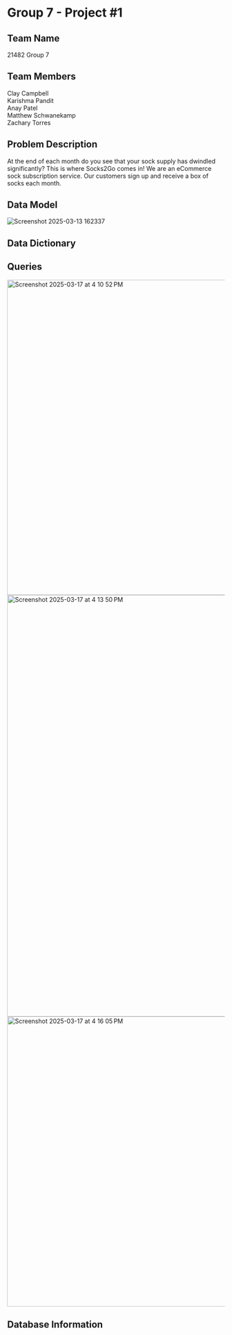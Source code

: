 # Group 7 - Project #1
## Team Name
21482 Group 7
## Team Members
Clay Campbell\
Karishma Pandit\
Anay Patel\
Matthew Schwanekamp\
Zachary Torres
## Problem Description
At the end of each month do you see that your sock supply has dwindled significantly? This is where Socks2Go comes in! We are an eCommerce sock subscription service. Our customers sign up and receive a box of socks each month.
## Data Model
![Screenshot 2025-03-13 162337](https://github.com/user-attachments/assets/798def86-2cab-4e65-b422-1e348e74f3ee)
## Data Dictionary

## Queries
<img width="729" alt="Screenshot 2025-03-17 at 4 10 52 PM" src="https://github.com/user-attachments/assets/13e5fcd9-0759-43e5-a0da-9fb938d2e577" />
<img width="975" alt="Screenshot 2025-03-17 at 4 13 50 PM" src="https://github.com/user-attachments/assets/f61e2304-00fc-47b8-b000-91ac90229c10" />
<img width="671" alt="Screenshot 2025-03-17 at 4 16 05 PM" src="https://github.com/user-attachments/assets/8240e82d-86cc-4503-b3ad-174123f8419e" />

## Database Information
